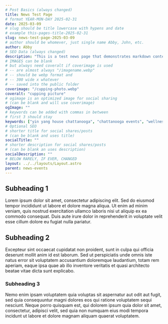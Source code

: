 ```yaml
---
# Post Basics (always changed)
title: News Test Page
# format YEAR-MON-DAY 2025-02-31
date: 2025-03-09
# slug should be title lowercase with hypens and date
# example this-pages-title-2025-02-31
slug: news-test-page-2025-03-09
# author should be whomever, just single name Abby, John, etc.
author: Abby
# SEO Data (always changed)
description: "This is a test news page that demonstrates markdown content with enhanced SEO and social sharing capabilities."
# IMAGES can be blank
# but always need coveralt if coverimage is used
# -- are almost always "/imagename.webp"
# -- should be webp format and
# -- 300 wide x whatever
# -- saved into the public folder
coverimage: "/cupping-photo.webp"
coveralt: "cupping picture"
# ogimage is an optimized image for social sharing 
# (can be blank and will use coverimage)
ogImage: ""
# keywords can be added with commas in between
# first 3 should stay 
keywords: ["yin yang house chattanooga", "chattanooga events", "wellness events"]
# Optional SEO
# shorter title for social shares/posts 
# (can be blank and uses title)
socialTitle: ""  
# shorter description for social shares/posts 
# (can be blank an uses description)
socialDescription: "" 
# BELOW RARELY, IF EVER, CHANGED
layout: ../../layouts/Layout.astro
parent: news-events
---
```


## Subheading 1 
Lorem ipsum dolor sit amet, consectetur adipiscing elit. Sed do eiusmod tempor incididunt ut labore et dolore magna aliqua. Ut enim ad minim veniam, quis nostrud exercitation ullamco laboris nisi ut aliquip ex ea commodo consequat. Duis aute irure dolor in reprehenderit in voluptate velit esse cillum dolore eu fugiat nulla pariatur.

## Subheading 2
Excepteur sint occaecat cupidatat non proident, sunt in culpa qui officia deserunt mollit anim id est laborum. Sed ut perspiciatis unde omnis iste natus error sit voluptatem accusantium doloremque laudantium, totam rem aperiam, eaque ipsa quae ab illo inventore veritatis et quasi architecto beatae vitae dicta sunt explicabo.

### Subheading 3
Nemo enim ipsam voluptatem quia voluptas sit aspernatur aut odit aut fugit, sed quia consequuntur magni dolores eos qui ratione voluptatem sequi nesciunt. Neque porro quisquam est, qui dolorem ipsum quia dolor sit amet, consectetur, adipisci velit, sed quia non numquam eius modi tempora incidunt ut labore et dolore magnam aliquam quaerat voluptatem.
